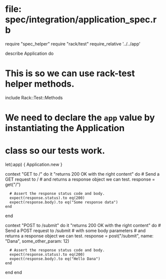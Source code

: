 # file: spec/integration/application_spec.rb

require "spec_helper"
require "rack/test"
require_relative '../../app'

describe Application do
  # This is so we can use rack-test helper methods.
  include Rack::Test::Methods

  # We need to declare the `app` value by instantiating the Application
  # class so our tests work.
  let(:app) { Application.new }

  context "GET to /" do
    it "returns 200 OK with the right content" do
      # Send a GET request to /
      # and returns a response object we can test.
      response = get("/")

      # Assert the response status code and body.
      expect(response.status).to eq(200)
      expect(response.body).to eq("Some response data")
    end
  end

  context "POST to /submit" do
    it "returns 200 OK with the right content" do
      # Send a POST request to /submit
      # with some body parameters
      # and returns a response object we can test.
      response = post("/submit", name: "Dana", some_other_param: 12)

      # Assert the response status code and body.
      expect(response.status).to eq(200)
      expect(response.body).to eq("Hello Dana")
    end
  end
end